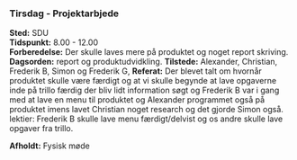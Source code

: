 ### Tirsdag - Projektarbjede
**Sted:** SDU  
**Tidspunkt:** 8.00 - 12.00  
**Forberedelse:** Der skulle laves mere på produktet og noget report skriving.  
**Dagsorden:**  report og produktudvidkling.
**Tilstede:** Alexander, Christian, Frederik B, Simon og Frederik G,
**Referat:** Der blevet talt om hvornår produktet skulle være færdigt og at vi skulle begynde at lave opgaverne inde på trillo færdig der bliv lidt information søgt og Frederik B var i gang med at lave en menu til produktet og Alexander programmet også på produktet imens lavet Christian noget research og det gjorde Simon også.
lektier: Frederik B skulle lave menu færdigt/delvist og os andre skulle lave opgaver fra trillo.

**Afholdt:** Fysisk møde
